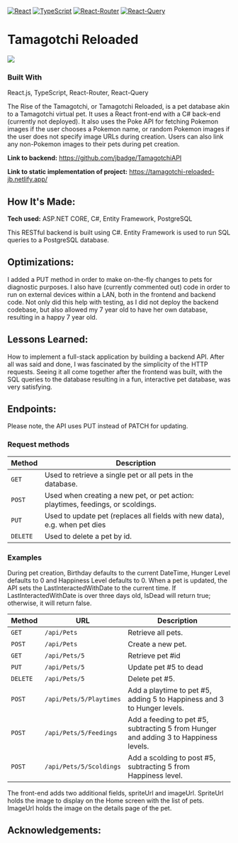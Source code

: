 [![React][React.js]][React-url]
[![TypeScript][Typescript.com]][Typescript-url]
[![React-Router][React-router.com]][React-Router-url]
[![React-Query][React-query.com]][React-Query-url]

# Tamagotchi Reloaded

[![][product-screenshot]](https://tamagotchi-reloaded-jb.netlify.app/)

### Built With

React.js, TypeScript, React-Router, React-Query

The Rise of the Tamagotchi, or Tamagotchi Reloaded, is a pet database akin to a Tamagotchi virtual pet. It uses a React front-end with a C# back-end (currently not deployed). It also uses the Poke API for fetching Pokemon images if the user chooses a Pokemon name, or random Pokemon images if the user does not specify image URLs during creation. Users can also link any non-Pokemon images to their pets during pet creation.

**Link to backend:** https://github.com/jbadge/TamagotchiAPI

**Link to static implementation of project:** https://tamagotchi-reloaded-jb.netlify.app/

## How It's Made:

**Tech used:**
ASP.NET CORE, C#, Entity Framework, PostgreSQL

This RESTful backend is built using C#. Entity Framework is used to run SQL queries to a PostgreSQL database.

## Optimizations:

I added a PUT method in order to make on-the-fly changes to pets for diagnostic purposes. I also have (currently commented out) code in order to run on external devices within a LAN, both in the frontend and backend code. Not only did this help with testing, as I did not deploy the backend codebase, but also allowed my 7 year old to have her own database, resulting in a happy 7 year old.

## Lessons Learned:

How to implement a full-stack application by building a backend API. After all was said and done, I was fascinated by the simplicity of the HTTP requests. Seeing it all come together after the frontend was built, with the SQL queries to the database resulting in a fun, interactive pet database, was very satisfying.

## Endpoints:

Please note, the API uses PUT instead of PATCH for updating.

### Request methods

| Method   | Description                                                                     |
| -------- | ------------------------------------------------------------------------------- |
| `GET`    | Used to retrieve a single pet or all pets in the database.                      |
| `POST`   | Used when creating a new pet, or pet action: playtimes, feedings, or scoldings. |
| `PUT`    | Used to update pet (replaces all fields with new data), e.g. when pet dies      |
| `DELETE` | Used to delete a pet by id.                                                     |

### Examples

During pet creation, Birthday defaults to the current DateTime, Hunger Level defaults to 0 and Happiness Level defaults to 0. When a pet is updated, the API sets the LastInteractedWithDate to the current time. If LastInteractedWithDate is over three days old, IsDead will return true; otherwise, it will return false.

| Method   | URL                     | Description                                                                          |
| -------- | ----------------------- | ------------------------------------------------------------------------------------ |
| `GET`    | `/api/Pets `            | Retrieve all pets.                                                                   |
| `POST`   | `/api/Pets`             | Create a new pet.                                                                    |
| `GET`    | `/api/Pets/5`           | Retrieve pet #id                                                                     |
| `PUT`    | `/api/Pets/5`           | Update pet #5 to dead                                                                |
| `DELETE` | `/api/Pets/5`           | Delete pet #5.                                                                       |
| `POST`   | `/api/Pets/5/Playtimes` | Add a playtime to pet #5, adding 5 to Happiness and 3 to Hunger levels.              |
| `POST`   | `/api/Pets/5/Feedings`  | Add a feeding to pet #5, subtracting 5 from Hunger and adding 3 to Happiness levels. |
| `POST`   | `/api/Pets/5/Scoldings` | Add a scolding to post #5, subtracting 5 from Happiness level.                       |

The front-end adds two additional fields, spriteUrl and imageUrl. SpriteUrl holds the image to display on the Home screen with the list of pets. ImageUrl holds the image on the details page of the pet.

## Acknowledgements:

[product-screenshot]: /images/screenshot.png
[React.js]: https://img.shields.io/badge/React-20232A?style=for-the-badge&logo=react&logoColor=61DAFB
[React-url]: https://reactjs.org/
[React-router.com]: https://img.shields.io/badge/React_Router-CA4245?style=for-the-badge&logo=react-router&logoColor=white
[React-router-url]: https://reactrouter.com/
[React-query.com]: https://img.shields.io/badge/React_Query-FF4154?style=for-the-badge&logo=ReactQuery&logoColor=white
[React-query-url]: https://tanstack.com/query/v3
[Typescript.com]: https://img.shields.io/badge/TypeScript-007ACC?style=for-the-badge&logo=typescript&logoColor=white
[Typescript-url]: https://typescriptlang.org
